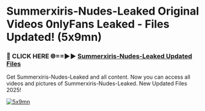 # Summerxiris-Nudes-Leaked Original Videos 0nlyFans Leaked - Files Updated! (5x9mn)

<h3>🔴 CLICK HERE 🌐==►► <a href="https://tinyurl.com/5h6xmrr3" rel="nofollow">Summerxiris-Nudes-Leaked Updated Files</a></h3>

Get Summerxiris-Nudes-Leaked and all content. Now you can access all videos and pictures of Summerxiris-Nudes-Leaked. New Updated Files 2025!

[![5x9mn](https://i.imgur.com/KVD873Z.gif)](https://tinyurl.com/5h6xmrr3)
